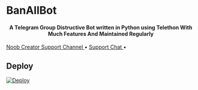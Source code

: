# BanAllBot


<h4 align="center">
    A Telegram Group Distructive Bot written in Python using Telethon With Much Features And Maintained Regularly
</h4>

<a href="https://t.me/PiroXpower"> Noob Creator </a>
    <a href="https://t.me/RaichuUpdate"> Support Channel </a> •
    <a href="https://t.me/RaichuOfficial"> Support Chat </a> •
  </p>


## Deploy


[![Deploy](https://www.herokucdn.com/deploy/button.svg)](https://heroku.com/deploy)
